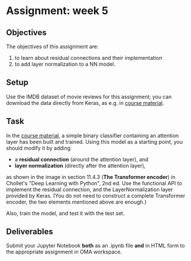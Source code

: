 # Assignment: week 5

## Objectives

The objectives of this assignment are:
1.	to learn about residual connections and their implementation
2.	to add layer normalization to a NN model.

## Setup

Use the IMDB dataset of movie reviews for this assignment; you can download the data directly from Keras, as e.g. in [course material](../Attention.ipynb).

## Task

In the [course material](../Attention.ipynb), a simple binary classifier containing an attention layer has been built and trained. Using this model as a starting point, you should modify it by adding

- a **residual connection** (around the attention layer), and
- **layer normalization** (directly after the attention layer),

as shown in the image in section 11.4.3 (**The Transformer encoder**) in Chollet's "Deep Learning with Python", 2nd ed. Use the functional API to implement the residual connection, and the LayerNormalization layer provided by Keras. (You do not need to construct a complete Transformer encoder, the two elements mentioned above are enough.)

Also, train the model, and test it with the test set.

## Deliverables

Submit your Jupyter Notebook **both** as an .ipynb file **and** in HTML form to the appropriate assignment in OMA workspace.
